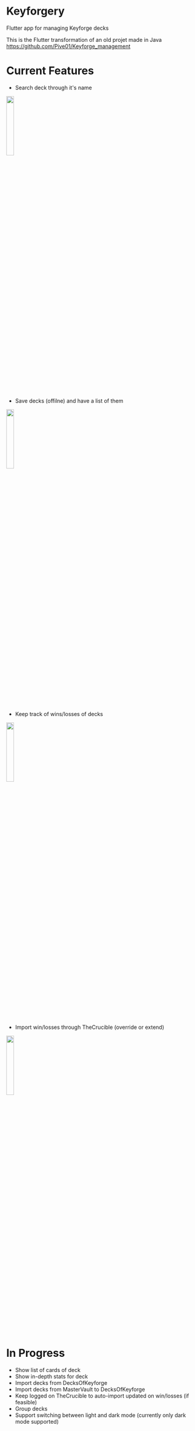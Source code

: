 # Keyforgery

Flutter app for managing Keyforge decks

This is the Flutter transformation of an old projet made in Java https://github.com/Pive01/Keyforge_management

# Current Features
- Search deck through it's name
<img src="https://user-images.githubusercontent.com/36865043/201891733-50270af5-bb1c-4c03-a5f3-81dcaa7dc9cd.png" width=20% height=20%>

- Save decks (offilne) and have a list of them
<img src="https://user-images.githubusercontent.com/36865043/201891784-8d06f366-be74-44f2-a51c-292edeaf3789.png" width=20% height=20%>

- Keep track of wins/losses of decks
<img src="https://user-images.githubusercontent.com/36865043/201891838-b8d1f3ab-8089-46c1-bada-a8608a8fc704.png" width=20% height=20%>

- Import win/losses through TheCrucible (override or extend)
<img src="https://user-images.githubusercontent.com/36865043/201891629-96fbbe79-9042-4f20-bd54-41637561c951.png" width=20% height=20%>


# In Progress
- Show list of cards of deck
- Show in-depth stats for deck
- Import decks from DecksOfKeyforge
- Import decks from MasterVault to DecksOfKeyforge
- Keep logged on TheCrucible to auto-import updated on win/losses (if feasible)
- Group decks 
- Support switching between light and dark mode (currently only dark mode supported)


